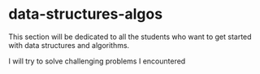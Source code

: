 # data-structures-algos

This section will be dedicated to all the students who want to get started with data structures and algorithms.

I will try to solve challenging problems I encountered
